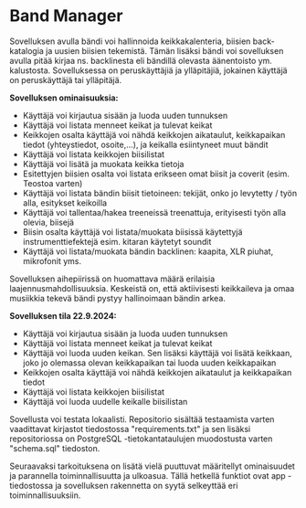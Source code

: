 # Band Manager

Sovelluksen avulla bändi voi hallinnoida keikkakalenteria, biisien back-katalogia ja uusien biisien tekemistä.
Tämän lisäksi bändi voi sovelluksen avulla pitää kirjaa ns. backlinesta eli bändillä olevasta äänentoisto ym. kalustosta.
Sovelluksessa on peruskäyttäjiä ja ylläpitäjiä, jokainen käyttäjä on peruskäyttäjä tai ylläpitäjä.

**Sovelluksen ominaisuuksia:**
- Käyttäjä voi kirjautua sisään ja luoda uuden tunnuksen
- Käyttäjä voi listata menneet keikat ja tulevat keikat
- Keikkojen osalta käyttäjä voi nähdä keikkojen aikataulut, keikkapaikan tiedot (yhteystiedot, osoite,...), ja keikalla esiintyneet muut bändit
- Käyttäjä voi listata keikkojen biisilistat
- Käyttäjä voi lisätä ja muokata keikka tietoja
- Esitettyjen biisien osalta voi listata erikseen omat biisit ja coverit (esim. Teostoa varten)
- Käyttäjä voi listata bändin biisit tietoineen: tekijät, onko jo levytetty / työn alla, esitykset keikoilla
- Käyttäjä voi tallentaa/hakea treeneissä treenattuja, erityisesti työn alla olevia, biisejä
- Biisin osalta käyttäjä voi listata/muokata biisissä käytettyjä instrumenttiefektejä esim. kitaran käytetyt soundit
- Käyttäjä voi listata/muokata bändin backlinen: kaapita, XLR piuhat, mikrofonit yms.

Sovelluksen aihepiirissä on huomattava määrä erilaisia laajennusmahdollisuuksia. Keskeistä on, että aktiivisesti keikkaileva ja omaa musiikkia tekevä bändi pystyy hallinoimaan bändin arkea.

**Sovelluksen tila 22.9.2024:**
- Käyttäjä voi kirjautua sisään ja luoda uuden tunnuksen
- Käyttäjä voi listata menneet keikat ja tulevat keikat
- Käyttäjä voi luoda uuden keikan. Sen lisäksi käyttäjä voi lisätä keikkaan, joko jo olemassa olevan keikkapaikan tai luoda uuden keikkapaikan
- Keikkojen osalta käyttäjä voi nähdä keikkojen aikataulut ja keikkapaikan tiedot
- Käyttäjä voi listata keikkojen biisilistat
- Käyttäjä voi luoda uudelle keikalle biisilistan

Sovellusta voi testata lokaalisti. Repositorio sisältää testaamista varten vaadittavat kirjastot tiedostossa "requirements.txt" ja sen lisäksi repositoriossa on PostgreSQL -tietokantataulujen muodostusta varten "schema.sql" tiedoston.

Seuraavaksi tarkoituksena on lisätä vielä puuttuvat määritellyt ominaisuudet ja parannella toiminnallisuutta ja ulkoasua. Tällä hetkellä funktiot ovat app -tiedostossa ja sovelluksen rakennetta on syytä selkeyttää eri toiminnallisuuksiin.

